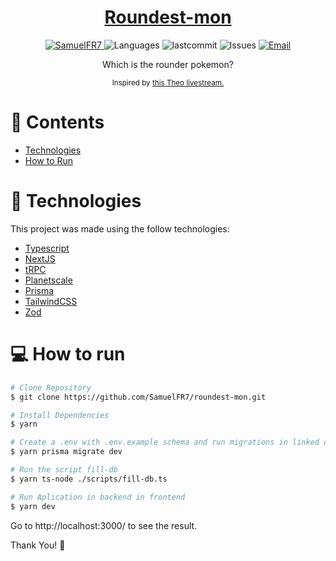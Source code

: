 <h1 align="center">
    <a href='https://roundest.samuelfr.me'>Roundest-mon</a>
</h1>

<p align="center">
   <a href="https://www.linkedin.com/in/samuel-ferreira-rezende-7bbbba206/">
      <img alt="SamuelFR7" src="https://img.shields.io/badge/-SamuelFR7-27AE60?style=flat&logo=Linkedin&logoColor=white" />
   </a>
  <img alt="Languages" src="https://img.shields.io/github/languages/count/SamuelFR7/roundest-mon?color=%23527AE60" />
  <img alt="lastcommit" src="https://img.shields.io/github/last-commit/SamuelFR7/roundest-mon?color=%23527AE60" />
  <img alt="Issues" src="https://img.shields.io/github/issues/SamuelFR7/roundest-mon?color=%23527AE60">
  <a href="mailto:samuelferreirarezende@gmail.com">
   <img alt="Email" src="https://img.shields.io/badge/-samuelferreirarezende%40gmail.com-%23527AE60" />
  </a>
</p>

<p align="center">
  Which is the rounder pokemon?
</p>

<div align="center">
  <sub> Inspired by
    <a href="https://www.youtube.com/watch?v=PKy2lYEnhgs">this Theo livestream.</a>
  </sub>
</div>


# 📌 Contents

* [Technologies](#rocket-technologies) 
* [How to Run](#computer-how-to-run)

# :rocket: Technologies
This project was made using the follow technologies:

* [Typescript](https://www.typescriptlang.org/)      
* [NextJS](https://nextjs.org)
* [tRPC](https://trpc.io)
* [Planetscale](https://planetscale.com)
* [Prisma](https://www.prisma.io)
* [TailwindCSS](https://tailwindcss.com)
* [Zod](https://zod.dev)


# :computer: How to run

```bash
# Clone Repository
$ git clone https://github.com/SamuelFR7/roundest-mon.git
```

```bash
# Install Dependencies
$ yarn

# Create a .env with .env.example schema and run migrations in linked database
$ yarn prisma migrate dev

# Run the script fill-db
$ yarn ts-node ./scripts/fill-db.ts

# Run Aplication in backend in frontend
$ yarn dev
```
Go to http://localhost:3000/ to see the result.

Thank You! 🚀